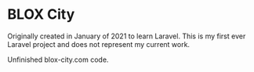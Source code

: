 # BLOX City
Originally created in January of 2021 to learn Laravel. This is my first ever Laravel project and does not represent my current work.

Unfinished blox-city.com code.
